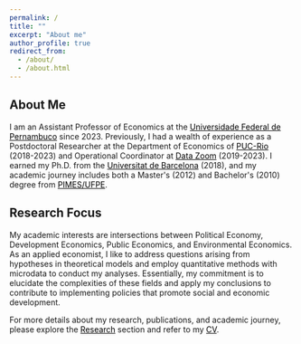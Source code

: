 ```yaml
---
permalink: /
title: ""
excerpt: "About me"
author_profile: true
redirect_from: 
  - /about/
  - /about.html
---
```



## About Me

I am an Assistant Professor of Economics at the <a style='color: black;' href='https://www.ufpe.br/'>Universidade Federal de Pernambuco</a> since 2023. Previously, I had a wealth of experience as a Postdoctoral Researcher at the Department of Economics of <a style='color: black;' href='http://www.econ.puc-rio.br/'>PUC-Rio</a> (2018-2023) and Operational Coordinator at <a style='color: black;' href='http://www.econ.puc-rio.br/datazoom/index.html'>Data Zoom</a> (2019-2023). I earned my Ph.D. from the <a style='color: black;' href='https://www.ub.edu/school-economics/'>Universitat de Barcelona</a> (2018), and my academic journey includes both a Master's (2012) and Bachelor's (2010) degree from <a style='color: black;' href='https://sites.google.com/view/pimes/'>PIMES/UFPE</a>.


## Research Focus

My academic interests are intersections between Political Economy, Development Economics, Public Economics, and Environmental Economics. As an applied economist, I like to address questions arising from hypotheses in theoretical models and employ quantitative methods with microdata to conduct my analyses. Essentially, my commitment is to elucidate the complexities of these fields and apply my conclusions to contribute to implementing policies that promote social and economic development.


For more details about my research, publications, and academic journey, please explore the <a style='color: black;' href='https://franciscocavalcanti.github.io/research/'>Research</a> section and refer to my <a style='color: black;' href='https://franciscocavalcanti.github.io/cv/'>CV</a>.